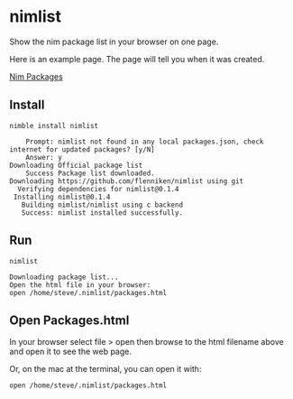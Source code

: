# nimlist

Show the nim package list in your browser on one page.

Here is an example page. The page will tell you when it was
created.

[Nim Packages](https://htmlpreview.github.io/?https://htmlpreview.github.io/?https://raw.githubusercontent.com/flenniken/nimlist/master/packages.html)

## Install

~~~
nimble install nimlist

    Prompt: nimlist not found in any local packages.json, check internet for updated packages? [y/N]
    Answer: y
Downloading Official package list
    Success Package list downloaded.
Downloading https://github.com/flenniken/nimlist using git
  Verifying dependencies for nimlist@0.1.4
 Installing nimlist@0.1.4
   Building nimlist/nimlist using c backend
   Success: nimlist installed successfully.
~~~

## Run

~~~
nimlist

Downloading package list...
Open the html file in your browser:
open /home/steve/.nimlist/packages.html
~~~

## Open Packages.html

In your browser select file > open then browse to the html filename
above and open it to see the web page.

Or, on the mac at the terminal, you can open it with:

~~~
open /home/steve/.nimlist/packages.html
~~~